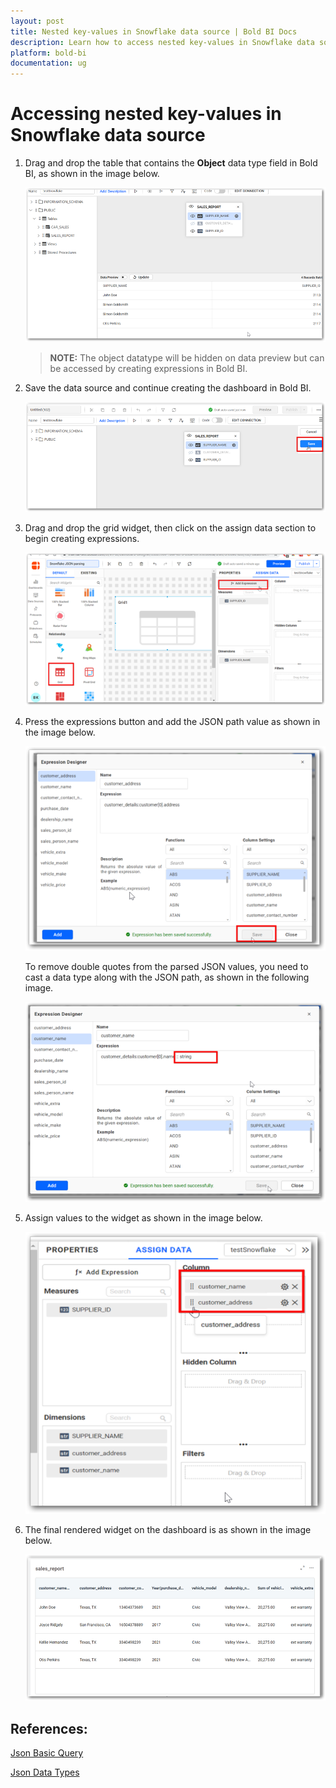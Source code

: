 ```yaml
---
layout: post
title: Nested key-values in Snowflake data source | Bold BI Docs
description: Learn how to access nested key-values in Snowflake data source and bind to the dashboard embedded in your application.
platform: bold-bi
documentation: ug
---
```


# Accessing nested key-values in Snowflake data source

1.	Drag and drop the table that contains the **Object** data type field in Bold BI, as shown in the image below.

    ![Object Field](/static/assets/faq/images/object-data-type-field.png)  
    > **NOTE:**  The object datatype will be hidden on data preview but can be accessed by creating expressions in Bold BI.

2.	Save the data source and continue creating the dashboard in Bold BI.

    ![Save Datasource](/static/assets/faq/images/save-datasource.png)

3.	Drag and drop the grid widget, then click on the assign data section to begin creating expressions.   
  
    ![Create Expression](/static/assets/faq/images/create-expression.png)
   
4.	Press the expressions button and add the JSON path value as shown in the image below.

    ![Expression Button](/static/assets/faq/images/expression-button.png)
  
    To remove double quotes from the parsed JSON values, you need to cast a data type along with the JSON path, as shown in the following image.
    
    ![JSON Path](/static/assets/faq/images/json-path.png)  

5.	Assign values to the widget as shown in the image below.
    
    ![Widget Value](/static/assets/faq/images/widget-assign-value.png)
    

6.	The final rendered widget on the dashboard is as shown in the image below.
  
    ![Render Widget](/static/assets/faq/images/render-widget.png)

## References:

   [Json Basic Query](https://docs.snowflake.com/en/user-guide/json-basics-tutorial-query.html)

   [Json Data Types](https://w3schools.com/js/js_json_datatypes.asp)
